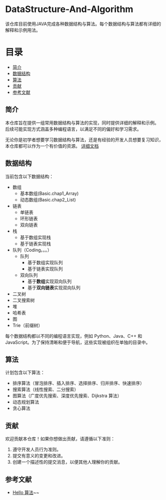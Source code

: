 # DataStructure-And-Algorithm 

该仓库目前使用JAVA完成各种数据结构与算法。每个数据结构与算法都有详细的解释和示例用法。

# 目录

- [简介](#简介)
- [数据结构](#数据结构)
- [算法](#算法)
- [贡献](#贡献)
- [参考文献](#参考文献)


## 简介

本仓库旨在提供一组常用数据结构与算法的实现，同时提供详细的解释和示例。
后续可能实现方式涵盖多种编程语言，以满足不同的偏好和学习需求。

无论你是初学者想要学习数据结构与算法，还是有经验的开发人员想要复习知识，本仓库都可以作为一个有价值的资源。
[详细文档](https://www.notion.so/Data-Strcuture-AND-Algorithm-fcc1445eeb574de687cb2a1cf75c0e85?pvs=4)


## 数据结构

当前包含以下数据结构：

- 数组
    - 基本数组(Basic.chap1_Array)
    - 动态数组(Basic.chap2_List)
- 链表
    - 单链表
    - 环形链表
    - 双向链表
- 栈
  - 基于数组实现栈
  - 基于链表实现栈
- 队列（Coding。。。）
  - 队列
    - 基于数组实现队列
    - 基于链表实现队列
  - 双向队列
      - 基于**数组**实现双向队列
      - 基于**双向链表**实现双向队列
- 二叉树
- 二叉搜索树
- 堆
- 哈希表
- 图
- Trie（前缀树）

每个数据结构都以不同的编程语言实现，例如 Python、Java、C++ 和 JavaScript。为了保持清晰和便于导航，这些实现被组织在单独的目录中。

## 算法

计划包含以下算法：

- 排序算法（冒泡排序、插入排序、选择排序、归并排序、快速排序）
- 搜索算法（线性搜索、二分搜索）
- 图算法（广度优先搜索、深度优先搜索、Dijkstra 算法）
- 动态规划算法
- 贪心算法

## 贡献

欢迎贡献本仓库！如果你想做出贡献，请遵循以下准则：

1. 遵守开发人员行为准则。
2. 提交有意义的变更和改进。
3. 创建一个描述性的提交消息，以便其他人理解你的贡献。

## 参考文献

- [Hello 算法](https://github.com/krahets/hello-algo)~~
